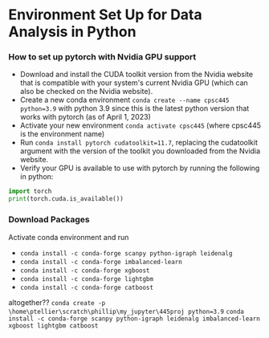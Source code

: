 # Environment Set Up for Data Analysis in Python

### How to set up pytorch with Nvidia GPU support

- Download and install the CUDA toolkit version from the Nvidia website that is compatible with your system's 
  current Nvidia GPU 
  (which can also be checked on the Nvidia website).
- Create a new conda environment `conda create --name cpsc445 python=3.9` with python 3.9 since this is the latest 
  python version that works with pytorch (as of April 1, 2023)
- Activate your new environment `conda activate cpsc445` (where cpsc445 is the environment name)
- Run `conda install pytorch cudatoolkit=11.7`, replacing the cudatoolkit argument with the version of the toolkit 
  you downloaded from the Nvidia website.
- Verify your GPU is available to use with pytorch by running the following in python:
```python
import torch
print(torch.cuda.is_available())
```

### Download Packages
Activate conda environment and run
- `conda install -c conda-forge scanpy python-igraph leidenalg`
- `conda install -c conda-forge imbalanced-learn`
- `conda install -c conda-forge xgboost`
- `conda install -c conda-forge lightgbm`
- `conda install -c conda-forge catboost`


altogether??
`conda create -p \home\ptellier\scratch\phillip\my_jupyter\445proj python=3.9`
`conda install -c conda-forge scanpy python-igraph leidenalg imbalanced-learn xgboost lightgbm catboost`
